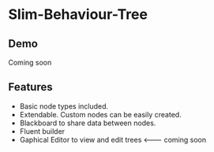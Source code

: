 # Slim-Behaviour-Tree
## Demo
Coming soon

## Features
* Basic node types included.
* Extendable. Custom nodes can be easily created.
* Blackboard to share data between nodes.
* Fluent builder
* Gaphical Editor to view and edit trees <--- coming soon
